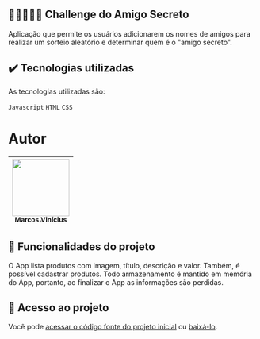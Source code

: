 ## 👨🏿‍🤝‍👨🏿 Challenge do Amigo Secreto

Aplicação que permite os usuários adicionarem os nomes de amigos para realizar um sorteio aleatório e determinar quem é o "amigo secreto".


## ✔️ Tecnologias utilizadas

As tecnologias utilizadas são:

`Javascript`
`HTML`
`CSS`


# Autor

| [<img loading="lazy" src="" width=115><br><sub>Marcos Vinícius</sub>](https://github.com/mviniciussilvestre)
| :---: |


## 🔨 Funcionalidades do projeto

O App lista produtos com imagem, título, descrição e valor. Também, é possível cadastrar produtos. Todo armazenamento é mantido em memória do App, portanto, ao finalizar o App as informações são perdidas.


## 📁 Acesso ao projeto

Você pode [acessar o código fonte do projeto inicial](https://github.com/mviniciussilvestre/entregaChallengeAmigoSecreto) ou [baixá-lo](https://github.com/mviniciussilvestre/entregaChallengeAmigoSecreto/archive/refs/heads/main.zip).

